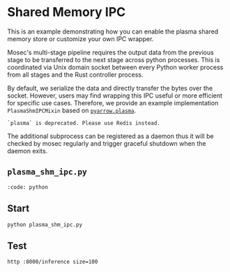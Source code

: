 # Shared Memory IPC

This is an example demonstrating how you can enable the plasma shared memory store or customize your own IPC wrapper.

Mosec's multi-stage pipeline requires the output data from the previous stage to be transferred to the next stage across python processes. This is coordinated via Unix domain socket between every Python worker process from all stages and the Rust controller process.

By default, we serialize the data and directly transfer the bytes over the socket. However, users may find wrapping this IPC useful or more efficient for specific use cases. Therefore, we provide an example implementation `PlasmaShmIPCMixin` based on [`pyarrow.plasma`](https://arrow.apache.org/docs/11.0/python/plasma.html).

```{warning}
`plasma` is deprecated. Please use Redis instead.
```

The additional subprocess can be registered as a daemon thus it will be checked by mosec regularly and trigger graceful shutdown when the daemon exits.

## **`plasma_shm_ipc.py`**

```{include} ../../../examples/plasma_shm_ipc.py
:code: python
```

## Start

```shell
python plasma_shm_ipc.py
```

## Test

```shell
http :8000/inference size=100
```
